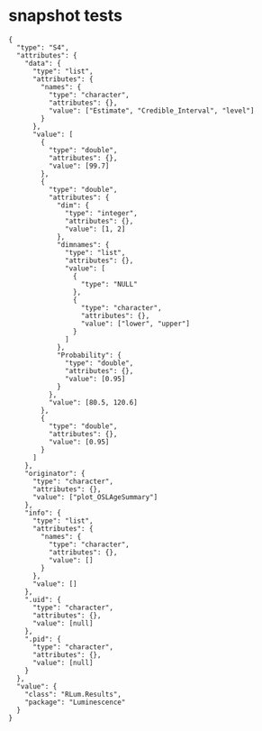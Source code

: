 # snapshot tests

    {
      "type": "S4",
      "attributes": {
        "data": {
          "type": "list",
          "attributes": {
            "names": {
              "type": "character",
              "attributes": {},
              "value": ["Estimate", "Credible_Interval", "level"]
            }
          },
          "value": [
            {
              "type": "double",
              "attributes": {},
              "value": [99.7]
            },
            {
              "type": "double",
              "attributes": {
                "dim": {
                  "type": "integer",
                  "attributes": {},
                  "value": [1, 2]
                },
                "dimnames": {
                  "type": "list",
                  "attributes": {},
                  "value": [
                    {
                      "type": "NULL"
                    },
                    {
                      "type": "character",
                      "attributes": {},
                      "value": ["lower", "upper"]
                    }
                  ]
                },
                "Probability": {
                  "type": "double",
                  "attributes": {},
                  "value": [0.95]
                }
              },
              "value": [80.5, 120.6]
            },
            {
              "type": "double",
              "attributes": {},
              "value": [0.95]
            }
          ]
        },
        "originator": {
          "type": "character",
          "attributes": {},
          "value": ["plot_OSLAgeSummary"]
        },
        "info": {
          "type": "list",
          "attributes": {
            "names": {
              "type": "character",
              "attributes": {},
              "value": []
            }
          },
          "value": []
        },
        ".uid": {
          "type": "character",
          "attributes": {},
          "value": [null]
        },
        ".pid": {
          "type": "character",
          "attributes": {},
          "value": [null]
        }
      },
      "value": {
        "class": "RLum.Results",
        "package": "Luminescence"
      }
    }

